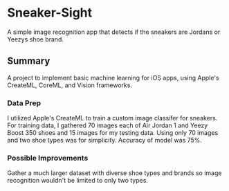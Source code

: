 # Sneaker-Sight
A simple image recognition app that detects if the sneakers are Jordans or Yeezys shoe brand.

## Summary
A project to implement basic machine learning for iOS apps, using Apple's CreateML, CoreML, and 
Vision frameworks.

### Data Prep
I utilized Apple's CreateML to train a custom image classifer for sneakers. For training data, 
I gathered 70 images each of Air Jordan 1 and Yeezy Boost 350 shoes and 15 images for my testing data. 
Using only 70 images and two shoe types was for simplicity. 
Accuracy of model was 75%. 

### Possible Improvements 
 Gather a much larger dataset with diverse shoe types and brands so image recognition wouldn't be limited to only two types. 
